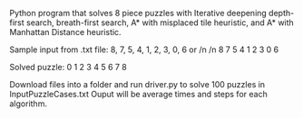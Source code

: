 Python program that solves 8 piece puzzles with Iterative deepening depth-first search, breath-first search, 
A* with misplaced tile heuristic, and A* with Manhattan Distance heuristic.

Sample input from .txt file: 8, 7, 5, 4, 1, 2, 3, 0, 6
or /n
/n  8 7 5
  4 1 2
  3 0 6

Solved puzzle: 
  0 1 2
  3 4 5
  6 7 8
  
Download files into a folder and run driver.py to solve 100 puzzles in InputPuzzleCases.txt
Ouput will be average times and steps for each algorithm.

